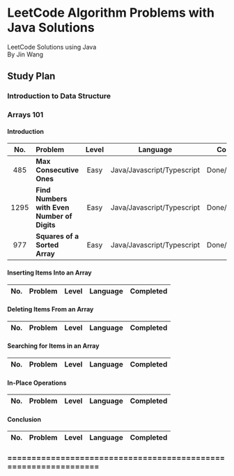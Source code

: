 # LeetCode Algorithm Problems with Java Solutions

LeetCode Solutions using Java<br/>
By Jin Wang

## Study Plan

### Introduction to Data Structure

### Arrays 101

#### Introduction

| No. | Problem       | Level  | Language  | Completed|
|:-------:|:--------------|:------:|:---------:|:-------------:|
|485|**Max Consecutive Ones**|Easy|Java/Javascript/Typescript|Done/Done/Done|
|1295|**Find Numbers with Even Number of Digits**|Easy|Java/Javascript/Typescript|Done/Done/Done|
|977|**Squares of a Sorted Array**|Easy|Java/Javascript/Typescript|Done/Done/Done|


#### Inserting Items Into an Array

| No. | Problem       | Level  | Language  | Completed|
|:-------:|:--------------|:------:|:---------:|:-------------:|


#### Deleting Items From an Array

| No. | Problem       | Level  | Language  | Completed|
|:-------:|:--------------|:------:|:---------:|:-------------:|


#### Searching for Items in an Array

| No. | Problem       | Level  | Language  | Completed|
|:-------:|:--------------|:------:|:---------:|:-------------:|


#### In-Place Operations

| No. | Problem       | Level  | Language  | Completed|
|:-------:|:--------------|:------:|:---------:|:-------------:|


#### Conclusion

| No. | Problem       | Level  | Language  | Completed|
|:-------:|:--------------|:------:|:---------:|:-------------:|



### ================================================================



